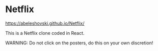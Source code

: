 # Netflix
https://abeleshovski.github.io/Netflix/

This is a Netflix clone coded in React.

WARNING: Do not click on the posters, do this on your own discretion!

